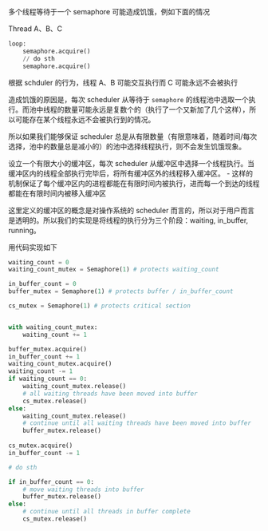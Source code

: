 多个线程等待于一个 semaphore 可能造成饥饿，例如下面的情况

Thread A、B、C
```python
loop:
    semaphore.acquire()
    // do sth
    semaphore.acquire()
```

根据 schduler 的行为，线程 A、B 可能交互执行而 C 可能永远不会被执行

造成饥饿的原因是，每次 scheduler 从等待于 `semaphore` 的线程池中选取一个执行。而池中线程的数量可能永远是复数个的（执行了一个又新加了几个这样），所以可能存在某个线程永远不会被执行到的情况。

所以如果我们能够保证 scheduler 总是从有限数量（有限意味着，随着时间/每次选择，池中的数量总是减小的）的池中选择线程执行，则不会发生饥饿现象。

设立一个有限大小的缓冲区，每次 scheduler 从缓冲区中选择一个线程执行。当缓冲区内的线程全部执行完毕后，将所有缓冲区外的线程移入缓冲区。
    - 这样的机制保证了每个缓冲区内的进程都能在有限时间内被执行，进而每一个到达的线程都能在有限时间内被移入缓冲区

这里定义的缓冲区的概念是对操作系统的 scheduler 而言的，所以对于用户而言是透明的。所以我们的实现是将线程的执行分为三个阶段：waiting, in_buffer, running。

用代码实现如下

```python
waiting_count = 0
waiting_count_mutex = Semaphore(1) # protects waiting_count

in_buffer_count = 0
buffer_mutex = Semaphore(1) # protects buffer / in_buffer_count

cs_mutex = Semaphore(1) # protects critical section


with waiting_count_mutex:
    waiting_count += 1

buffer_mutex.acquire()
in_buffer_count += 1
waiting_count_mutex.acquire()
waiting_count -= 1
if waiting_count == 0:
    waiting_count_mutex.release()
    # all waiting threads have been moved into buffer
    cs_mutex.release()
else:
    waiting_count_mutex.release()
    # continue until all waiting threads have been moved into buffer
    buffer_mutex.release()
            
cs_mutex.acquire()
in_buffer_count -= 1

# do sth

if in_buffer_count == 0:
    # move waiting threads into buffer
    buffer_mutex.release()
else:
    # continue until all threads in buffer complete
    cs_mutex.release()
```

